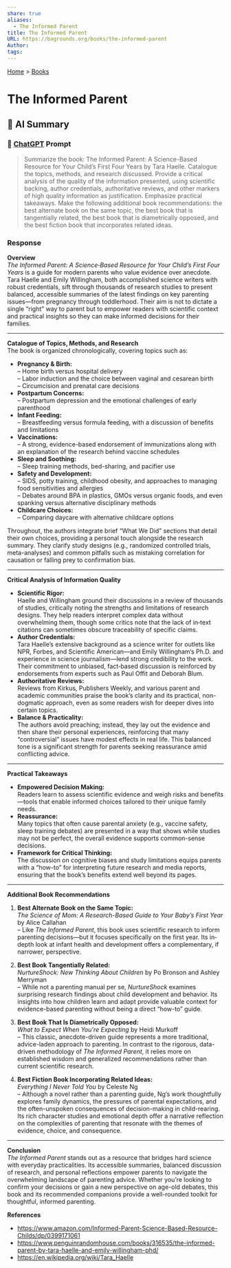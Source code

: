 ```yaml
---
share: true
aliases:
  - The Informed Parent
title: The Informed Parent
URL: https://bagrounds.org/books/the-informed-parent
Author: 
tags: 
---
```

[Home](../index.md) > [Books](./index.md)  
# The Informed Parent  
## 🤖 AI Summary  
### 💬 [ChatGPT](https://chat.com) Prompt  
> Summarize the book: The Informed Parent: A Science-Based Resource for Your Child’s First Four Years by Tara Haelle. Catalogue the topics, methods, and research discussed. Provide a critical analysis of the quality of the information presented, using scientific backing, author credentials, authoritative reviews, and other markers of high quality information as justification. Emphasize practical takeaways. Make the following additional book recommendations: the best alternate book on the same topic, the best book that is tangentially related, the best book that is diametrically opposed, and the best fiction book that incorporates related ideas.  
  
### Response  
**Overview**    
*The Informed Parent: A Science‐Based Resource for Your Child’s First Four Years* is a guide for modern parents who value evidence over anecdote. Tara Haelle and Emily Willingham, both accomplished science writers with robust credentials, sift through thousands of research studies to present balanced, accessible summaries of the latest findings on key parenting issues—from pregnancy through toddlerhood. Their aim is not to dictate a single “right” way to parent but to empower readers with scientific context and practical insights so they can make informed decisions for their families.  
  
---  
  
**Catalogue of Topics, Methods, and Research**    
The book is organized chronologically, covering topics such as:    
- **Pregnancy & Birth:**    
  – Home birth versus hospital delivery    
  – Labor induction and the choice between vaginal and cesarean birth    
  – Circumcision and prenatal care decisions    
- **Postpartum Concerns:**    
  – Postpartum depression and the emotional challenges of early parenthood    
- **Infant Feeding:**    
  – Breastfeeding versus formula feeding, with a discussion of benefits and limitations    
- **Vaccinations:**    
  – A strong, evidence-based endorsement of immunizations along with an explanation of the research behind vaccine schedules    
- **Sleep and Soothing:**    
  – Sleep training methods, bed-sharing, and pacifier use    
- **Safety and Development:**    
  – SIDS, potty training, childhood obesity, and approaches to managing food sensitivities and allergies    
  – Debates around BPA in plastics, GMOs versus organic foods, and even spanking versus alternative disciplinary methods    
- **Childcare Choices:**    
  – Comparing daycare with alternative childcare options    
  
Throughout, the authors integrate brief “What We Did” sections that detail their own choices, providing a personal touch alongside the research summary. They clarify study designs (e.g., randomized controlled trials, meta-analyses) and common pitfalls such as mistaking correlation for causation or falling prey to confirmation bias.  
  
---  
  
**Critical Analysis of Information Quality**    
- **Scientific Rigor:**    
  Haelle and Willingham ground their discussions in a review of thousands of studies, critically noting the strengths and limitations of research designs. They help readers interpret complex data without overwhelming them, though some critics note that the lack of in‐text citations can sometimes obscure traceability of specific claims.    
- **Author Credentials:**    
  Tara Haelle’s extensive background as a science writer for outlets like NPR, Forbes, and Scientific American—and Emily Willingham’s Ph.D. and experience in science journalism—lend strong credibility to the work. Their commitment to unbiased, fact‐based discussion is reinforced by endorsements from experts such as Paul Offit and Deborah Blum.    
- **Authoritative Reviews:**    
  Reviews from Kirkus, Publishers Weekly, and various parent and academic communities praise the book’s clarity and its practical, non-dogmatic approach, even as some readers wish for deeper dives into certain topics.    
- **Balance & Practicality:**    
  The authors avoid preaching; instead, they lay out the evidence and then share their personal experiences, reinforcing that many “controversial” issues have modest effects in real life. This balanced tone is a significant strength for parents seeking reassurance amid conflicting advice.  
  
---  
  
**Practical Takeaways**    
- **Empowered Decision Making:**    
  Readers learn to assess scientific evidence and weigh risks and benefits—tools that enable informed choices tailored to their unique family needs.    
- **Reassurance:**    
  Many topics that often cause parental anxiety (e.g., vaccine safety, sleep training debates) are presented in a way that shows while studies may not be perfect, the overall evidence supports common-sense decisions.    
- **Framework for Critical Thinking:**    
  The discussion on cognitive biases and study limitations equips parents with a “how-to” for interpreting future research and media reports, ensuring that the book’s benefits extend well beyond its pages.  
  
---  
  
**Additional Book Recommendations**    
  
1. **Best Alternate Book on the Same Topic:**    
   *The Science of Mom: A Research-Based Guide to Your Baby’s First Year* by Alice Callahan    
   – Like *The Informed Parent*, this book uses scientific research to inform parenting decisions—but it focuses specifically on the first year. Its in‐depth look at infant health and development offers a complementary, if narrower, perspective.    
     
2. **Best Book Tangentially Related:**    
   *NurtureShock: New Thinking About Children* by Po Bronson and Ashley Merryman    
   – While not a parenting manual per se, *NurtureShock* examines surprising research findings about child development and behavior. Its insights into how children learn and adapt provide valuable context for evidence-based parenting without being a direct “how-to” guide.    
  
3. **Best Book That Is Diametrically Opposed:**    
   *What to Expect When You're Expecting* by Heidi Murkoff    
   – This classic, anecdote-driven guide represents a more traditional, advice-laden approach to parenting. In contrast to the rigorous, data-driven methodology of *The Informed Parent*, it relies more on established wisdom and generalized recommendations rather than current scientific research.    
  
4. **Best Fiction Book Incorporating Related Ideas:**    
   *Everything I Never Told You* by Celeste Ng    
   – Although a novel rather than a parenting guide, Ng’s work thoughtfully explores family dynamics, the pressures of parental expectations, and the often-unspoken consequences of decision-making in child-rearing. Its rich character studies and emotional depth offer a narrative reflection on the complexities of parenting that resonate with the themes of evidence, choice, and consequence.    
  
---  
  
**Conclusion**    
*The Informed Parent* stands out as a resource that bridges hard science with everyday practicalities. Its accessible summaries, balanced discussion of research, and personal reflections empower parents to navigate the overwhelming landscape of parenting advice. Whether you’re looking to confirm your decisions or gain a new perspective on age-old debates, this book and its recommended companions provide a well-rounded toolkit for thoughtful, informed parenting.  
  
**References**  
- https://www.amazon.com/Informed-Parent-Science-Based-Resource-Childs/dp/0399171061  
- https://www.penguinrandomhouse.com/books/316535/the-informed-parent-by-tara-haelle-and-emily-willingham-phd/  
- https://en.wikipedia.org/wiki/Tara_Haelle  
